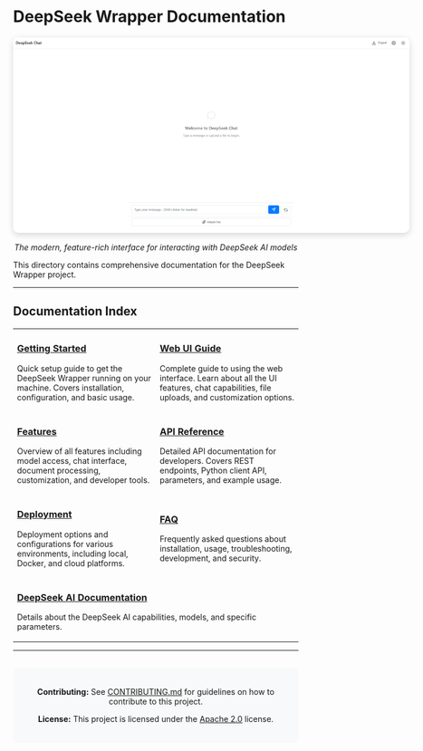 # DeepSeek Wrapper Documentation

<div align="center">
  <img src="images/ui-overview.png" alt="DeepSeek Wrapper UI" style="max-width: 700px; border-radius: 10px; box-shadow: 0 4px 12px rgba(0,0,0,0.15);">
  <p><i>The modern, feature-rich interface for interacting with DeepSeek AI models</i></p>
</div>

This directory contains comprehensive documentation for the DeepSeek Wrapper project.

---

## Documentation Index

<table>
  <tr>
    <td width="50%">
      <h3><a href="getting-started.md">Getting Started</a></h3>
      <p>
        Quick setup guide to get the DeepSeek Wrapper running on your machine.
        Covers installation, configuration, and basic usage.
      </p>
    </td>
    <td width="50%">
      <h3><a href="web-ui-guide.md">Web UI Guide</a></h3>
      <p>
        Complete guide to using the web interface. Learn about all the UI
        features, chat capabilities, file uploads, and customization options.
      </p>
    </td>
  </tr>
  <tr>
    <td width="50%">
      <h3><a href="features.md">Features</a></h3>
      <p>
        Overview of all features including model access, chat interface,
        document processing, customization, and developer tools.
      </p>
    </td>
    <td width="50%">
      <h3><a href="api-reference.md">API Reference</a></h3>
      <p>
        Detailed API documentation for developers. Covers REST endpoints,
        Python client API, parameters, and example usage.
      </p>
    </td>
  </tr>
  <tr>
    <td width="50%">
      <h3><a href="deployment.md">Deployment</a></h3>
      <p>
        Deployment options and configurations for various environments,
        including local, Docker, and cloud platforms.
      </p>
    </td>
    <td width="50%">
      <h3><a href="faq.md">FAQ</a></h3>
      <p>
        Frequently asked questions about installation, usage,
        troubleshooting, development, and security.
      </p>
    </td>
  </tr>
  <tr>
    <td colspan="2">
      <h3><a href="deepseek-docs.md">DeepSeek AI Documentation</a></h3>
      <p>
        Details about the DeepSeek AI capabilities, models, and specific parameters.
      </p>
    </td>
  </tr>
</table>

---

<div style="text-align: center; padding: 20px; margin-top: 30px; background: #f8f9fa; border-radius: 8px;">
  <p><strong>Contributing:</strong> See <a href="CONTRIBUTING.md">CONTRIBUTING.md</a> for guidelines on how to contribute to this project.</p>
  <p><strong>License:</strong> This project is licensed under the <a href="LICENSE">Apache 2.0</a> license.</p>
</div> 